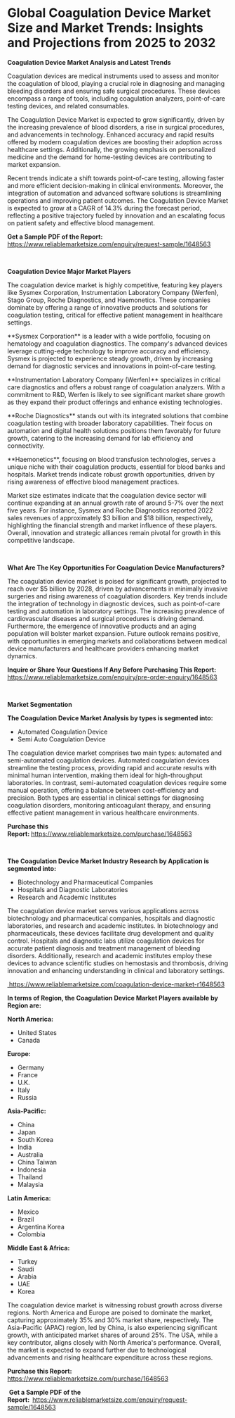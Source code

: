 <p><h1>Global Coagulation Device Market Size and Market Trends: Insights and Projections from 2025 to 2032</h1></p><p><strong>Coagulation Device Market Analysis and Latest Trends</strong></p>
<p><p>Coagulation devices are medical instruments used to assess and monitor the coagulation of blood, playing a crucial role in diagnosing and managing bleeding disorders and ensuring safe surgical procedures. These devices encompass a range of tools, including coagulation analyzers, point-of-care testing devices, and related consumables.</p><p>The Coagulation Device Market is expected to grow significantly, driven by the increasing prevalence of blood disorders, a rise in surgical procedures, and advancements in technology. Enhanced accuracy and rapid results offered by modern coagulation devices are boosting their adoption across healthcare settings. Additionally, the growing emphasis on personalized medicine and the demand for home-testing devices are contributing to market expansion.</p><p>Recent trends indicate a shift towards point-of-care testing, allowing faster and more efficient decision-making in clinical environments. Moreover, the integration of automation and advanced software solutions is streamlining operations and improving patient outcomes. The Coagulation Device Market is expected to grow at a CAGR of 14.3% during the forecast period, reflecting a positive trajectory fueled by innovation and an escalating focus on patient safety and effective blood management.</p></p>
<p><strong>Get a Sample PDF of the Report:&nbsp;</strong> <a href="https://www.reliablemarketsize.com/enquiry/request-sample/1648563?utm_campaign=2795&utm_medium=2&utm_source=Github&utm_content=ia&utm_term=13042025&utm_id=coagulation-device">https://www.reliablemarketsize.com/enquiry/request-sample/1648563</a></p>
<p>&nbsp;</p>
<p><strong>Coagulation Device Major Market Players</strong></p>
<p><p>The coagulation device market is highly competitive, featuring key players like Sysmex Corporation, Instrumentation Laboratory Company (Werfen), Stago Group, Roche Diagnostics, and Haemonetics. These companies dominate by offering a range of innovative products and solutions for coagulation testing, critical for effective patient management in healthcare settings.</p><p>**Sysmex Corporation** is a leader with a wide portfolio, focusing on hematology and coagulation diagnostics. The company's advanced devices leverage cutting-edge technology to improve accuracy and efficiency. Sysmex is projected to experience steady growth, driven by increasing demand for diagnostic services and innovations in point-of-care testing.</p><p>**Instrumentation Laboratory Company (Werfen)** specializes in critical care diagnostics and offers a robust range of coagulation analyzers. With a commitment to R&D, Werfen is likely to see significant market share growth as they expand their product offerings and enhance existing technologies.</p><p>**Roche Diagnostics** stands out with its integrated solutions that combine coagulation testing with broader laboratory capabilities. Their focus on automation and digital health solutions positions them favorably for future growth, catering to the increasing demand for lab efficiency and connectivity.</p><p>**Haemonetics**, focusing on blood transfusion technologies, serves a unique niche with their coagulation products, essential for blood banks and hospitals. Market trends indicate robust growth opportunities, driven by rising awareness of effective blood management practices.</p><p>Market size estimates indicate that the coagulation device sector will continue expanding at an annual growth rate of around 5-7% over the next five years. For instance, Sysmex and Roche Diagnostics reported 2022 sales revenues of approximately $3 billion and $18 billion, respectively, highlighting the financial strength and market influence of these players. Overall, innovation and strategic alliances remain pivotal for growth in this competitive landscape.</p></p>
<p>&nbsp;</p>
<p><strong>What Are The Key Opportunities For Coagulation Device Manufacturers?</strong></p>
<p><p>The coagulation device market is poised for significant growth, projected to reach over $5 billion by 2028, driven by advancements in minimally invasive surgeries and rising awareness of coagulation disorders. Key trends include the integration of technology in diagnostic devices, such as point-of-care testing and automation in laboratory settings. The increasing prevalence of cardiovascular diseases and surgical procedures is driving demand. Furthermore, the emergence of innovative products and an aging population will bolster market expansion. Future outlook remains positive, with opportunities in emerging markets and collaborations between medical device manufacturers and healthcare providers enhancing market dynamics.</p></p>
<p><strong>Inquire or Share Your Questions If Any Before Purchasing This Report:</strong> <a href="https://www.reliablemarketsize.com/enquiry/pre-order-enquiry/1648563?utm_campaign=2795&utm_medium=2&utm_source=Github&utm_content=ia&utm_term=13042025&utm_id=coagulation-device">https://www.reliablemarketsize.com/enquiry/pre-order-enquiry/1648563</a></p>
<p>&nbsp;</p>
<p><strong>Market Segmentation</strong></p>
<p><strong>The Coagulation Device Market Analysis by types is segmented into:</strong></p>
<p><ul><li>Automated Coagulation Device</li><li>Semi Auto Coagulation Device</li></ul></p>
<p><p>The coagulation device market comprises two main types: automated and semi-automated coagulation devices. Automated coagulation devices streamline the testing process, providing rapid and accurate results with minimal human intervention, making them ideal for high-throughput laboratories. In contrast, semi-automated coagulation devices require some manual operation, offering a balance between cost-efficiency and precision. Both types are essential in clinical settings for diagnosing coagulation disorders, monitoring anticoagulant therapy, and ensuring effective patient management in various healthcare environments.</p></p>
<p><strong>Purchase this Report:&nbsp;</strong><a href="https://www.reliablemarketsize.com/purchase/1648563?utm_campaign=2795&utm_medium=2&utm_source=Github&utm_content=ia&utm_term=13042025&utm_id=coagulation-device">https://www.reliablemarketsize.com/purchase/1648563</a></p>
<p>&nbsp;</p>
<p><strong>The Coagulation Device Market Industry Research by Application is segmented into:</strong></p>
<p><ul><li>Biotechnology and Pharmaceutical Companies</li><li>Hospitals and Diagnostic Laboratories</li><li>Research and Academic Institutes</li></ul></p>
<p><p>The coagulation device market serves various applications across biotechnology and pharmaceutical companies, hospitals and diagnostic laboratories, and research and academic institutes. In biotechnology and pharmaceuticals, these devices facilitate drug development and quality control. Hospitals and diagnostic labs utilize coagulation devices for accurate patient diagnosis and treatment management of bleeding disorders. Additionally, research and academic institutes employ these devices to advance scientific studies on hemostasis and thrombosis, driving innovation and enhancing understanding in clinical and laboratory settings.</p></p>
<p><a href="https://www.reliablemarketsize.com/coagulation-device-market-r1648563?utm_campaign=2795&utm_medium=2&utm_source=Github&utm_content=ia&utm_term=13042025&utm_id=coagulation-device">&nbsp;https://www.reliablemarketsize.com/coagulation-device-market-r1648563</a></p>
<p><strong>In terms of Region, the Coagulation Device Market Players available by Region are:</strong></p>
<p>
    <p> <strong> North America: </strong>
        <ul>
            <li>United States</li>
            <li>Canada</li>
        </ul>
        </p> 
    <p> <strong> Europe: </strong>
        <ul>
            <li>Germany</li>
            <li>France</li>
            <li>U.K.</li>
            <li>Italy</li>
            <li>Russia</li>
        </ul>
        </p> 
    <p> <strong> Asia-Pacific: </strong>
        <ul>
            <li>China</li>
            <li>Japan</li>
            <li>South Korea</li>
            <li>India</li>
            <li>Australia</li>
            <li>China Taiwan</li>
            <li>Indonesia</li>
            <li>Thailand</li>
            <li>Malaysia</li>
        </ul>
        </p> 
    <p> <strong> Latin America: </strong>
        <ul>
            <li>Mexico</li>
            <li>Brazil</li>
            <li>Argentina Korea</li>
            <li>Colombia</li>
        </ul>
        </p> 
    <p> <strong> Middle East & Africa: </strong>
        <ul>
            <li>Turkey</li>
            <li>Saudi</li>
            <li>Arabia</li>
            <li>UAE</li>
            <li>Korea</li>
        </ul>
    </p>
    </p>
<p><p>The coagulation device market is witnessing robust growth across diverse regions. North America and Europe are poised to dominate the market, capturing approximately 35% and 30% market share, respectively. The Asia-Pacific (APAC) region, led by China, is also experiencing significant growth, with anticipated market shares of around 25%. The USA, while a key contributor, aligns closely with North America's performance. Overall, the market is expected to expand further due to technological advancements and rising healthcare expenditure across these regions.</p></p>
<p><strong>Purchase this Report: </strong><a href="https://www.reliablemarketsize.com/purchase/1648563?utm_campaign=2795&utm_medium=2&utm_source=Github&utm_content=ia&utm_term=13042025&utm_id=coagulation-device">https://www.reliablemarketsize.com/purchase/1648563</a></p>
<p>&nbsp;<strong>Get a Sample PDF of the Report:&nbsp;&nbsp;</strong><a href="https://www.reliablemarketsize.com/enquiry/request-sample/1648563?utm_campaign=2795&utm_medium=2&utm_source=Github&utm_content=ia&utm_term=13042025&utm_id=coagulation-device">https://www.reliablemarketsize.com/enquiry/request-sample/1648563</a></p>
<p><strong></strong></p>
<p><p></p><p></p><p></p></p>